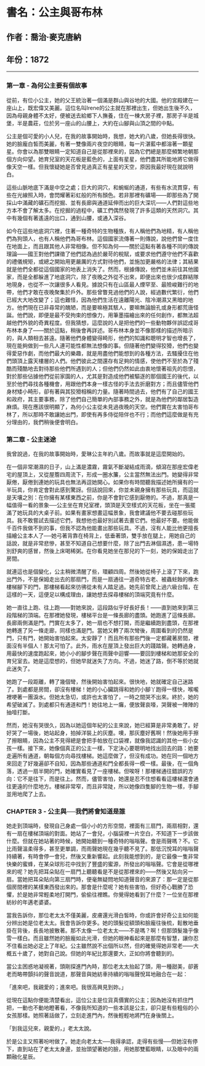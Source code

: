 # 書名：公主與哥布林

## 作者：喬治·麥克唐納

## 年份：1872

-------

###  第一章 - 為何公主要有個故事

從前，有位小公主，她的父王統治著一個滿是群山與谷地的大國。他的宮殿建在一座山上，既宏偉又美麗。這位名叫Irene的公主就在那裡出生，但她出生後不久，因為母親身體不太好，便被送去給鄉下人撫養，住在一棟大房子裡，那房子半是城堡，半是農莊，位於另一座山的山腰上，大約在山腳與山頂之間的中點。

公主是個可愛的小人兒，在我的故事開始時，我想，她大約八歲，但她長得很快。她的臉龐白皙而美麗，有著一雙像兩片夜空的眼睛，每一片湛藍中都溶著一顆星星。你會以為那雙眼睛一定知道自己是從那裡來的，因為它們總是那麼頻繁地朝那個方向仰望。她育兒室的天花板是藍色的，上面有星星，他們盡其所能地將它做得像天空一樣。但我懷疑她是否曾見過真正有星星的天空，原因我最好現在就說明白。

這些山脈地底下滿是中空之處；巨大的洞穴，和蜿蜒的通道，有些有水流貫穿，有些在光線照入時，會閃耀著彩虹般的所有顏色。若非那裡有礦場——即那些為了開採山中滿藏的礦石而挖掘、並有長廊與通道延伸而出的巨大深坑——人們對這些地方本不會了解太多。在挖掘的過程中，礦工們偶然發現了許多這類的天然洞穴。其中有幾個有著遙遠的出口，通到山腰，或通入深谷。

如今在這些地底洞穴裡，住著一種奇特的生物種族，有人稱他們為地精，有人稱他們為狗頭人，也有人稱他們為哥布林。這個國家流傳著一則傳說，說他們曾一度住在地面上，而且跟其他人非常相像。但不知為何——關於這點有著各種不同的傳說理論——國王對他們課徵了他們認為過於嚴苛的稅賦，或要求他們遵守他們不喜歡的禮儀規矩，或總之開始用更嚴厲的方式對待他們，並施加更嚴格的法律；其結果就是他們全都從這個國家的地表上消失了。然而，根據傳說，他們並未前往其他國家，而是全都躲進了地底洞穴，除了夜晚之外從不出來，即便出來也很少成群結隊地現身，也從不一次讓很多人看見。據說只有在山區最人煙罕至、最險峻難行的地帶，他們才敢在夜晚聚集於戶外。那些曾瞥見過他們的人說，經過數代繁衍，他們已經大大地改變了；這也難怪，因為他們生活在遠離陽光、陰冷潮濕又黑暗的地方。他們現在已非尋常的醜陋，而是要嘛極其駭人，要嘛無論臉孔或身形都荒唐怪誕。他們說，即便是最不受拘束的想像力，用筆墨描繪出來的任何創作，都無法超越他們外貌的奇異程度。但我猜想，這麼說的人是把他們的一些動物夥伴誤認成哥布林本身了——關於這點，稍後會再詳述。哥布林本身並不像那樣的描述所暗示的，與人類相去甚遠。隨著他們身體變得畸形，他們的知識和聰明才智也增長了，現在能夠做到一些凡人連可能性都無法想像的事。但隨著他們變得狡猾，他們也變得愛惡作劇，而他們最大的樂趣，就是用盡他們能想到的各種方法，去騷擾住在他們頭頂上露天樓層的人們。他們彼此之間還存有足夠的情感，使他們不至於為了殘酷而殘酷地去對待那些他們所遇到的人；但他們仍然如此由衷地懷著祖先的怨恨，對於那些佔據他們從前家園的人，尤其是對造成他們被驅逐的那個國王的後代，以至於他們尋找各種機會，用跟他們本身一樣古怪的手法去折磨對方；而且儘管他們身材矮小畸形，卻有著與其狡猾相稱的力量。隨著時間過去，他們有了自己的國王和政府，其主要事務，除了他們自己簡單的內部事務之外，就是為他們的鄰居製造麻煩。現在應該很明顯了，為何小公主從未見過夜晚的天空。他們實在太害怕哥布林了，所以那時不敢讓她出門，即使有再多侍從陪伴也不行；而他們這麼做是有充分理由的，我們稍後便會明白。

###  第二章 - 公主迷途

我曾說過，在我的故事開始時，愛琳公主年約八歲。而故事就是這麼開始的。

在一個非常潮濕的日子，山上滿是濃霧，霧氣不斷凝結成雨滴，傾瀉在那座宏偉老宅的屋頂上，又從屋簷四周流下，形成一圈水簾，公主當然無法出門。她變得非常厭倦，厭倦到連她的玩具也無法再逗她開心。如果你有時間聽我描述她所擁有的一半玩具，你肯定會對此感到驚訝。但話說回來，你並未親身擁有那些玩具，而這就是天壤之別：在你擁有某樣東西之前，你是不會對它感到厭倦的。不過，那真是一幅值得一看的景象──公主坐在育兒室裡，頭頂是天空樣式的天花板，坐在一張擺滿了她玩具的大桌子前。如果有畫家想畫這幅景象，我會建議他不要去碰那些玩具。我不敢嘗試去描述它們，我想他也最好別試著去畫它們。他最好不要。他能做千百件我做不到的事，但我不認為他能畫出那些玩具。不過，沒有人能比他更擅長描繪公主本人了──她弓著背靠在椅背上，低垂著頭，雙手放在腿上，用她自己的話說，就是非常悲慘，甚至不知道自己想要什麼，除了出門去淋個濕透，患一場特別舒爽的感冒，然後上床喝稀粥。在你看見她坐在那兒的下一刻，她的保姆走出了房間。

就連這也是個變化，公主稍微清醒了些，環顧四周。然後她從椅子上滾了下來，跑出門外，不是保姆走出去的那扇門，而是一扇通往一道奇特古老、被蟲蛀蝕的橡木樓梯腳下的門，那樓梯看起來彷彿從未有人踏足過。她先前曾爬上過六級台階，在這樣的一天，這便足以構成理由，讓她想去探尋樓梯的頂端究竟有什麼。

她一直往上跑、往上跑——對她來說，這段路似乎好長好長！——直到她來到第三段階梯的頂端。在那裡她發現，樓梯平台是一條長廊的盡頭。她跑進了這條長廊。長廊兩側滿是門。門實在太多了，她一扇也不想打開，而是繼續跑到盡頭，在那裡她轉進了另一條走廊，同樣也滿是門。當她又轉了兩次彎後，周圍看到的仍然是門，只有門，她開始害怕起來。太安靜了！而且所有那些門後一定都藏著房間，裡面沒有半個人！那太可怕了。此外，雨水在屋頂上發出巨大的踐踏聲。她轉過身，用最快的速度跑起來，她小小的腳步聲在雨聲中迴響——要回到樓梯和她那安全的育兒室去。她是這麼想的，但她早就迷失了方向。不過，她迷了路，倒不等於她就此迷失了。

她跑了一段距離，轉了幾個彎，然後開始害怕起來。很快地，她就確定自己迷路了。到處都是房間，卻沒有樓梯！她的小心臟跳得和她的小腳丫跑得一樣快，喉嚨裡哽著一團淚水。但她太急切，或許也太害怕了，一時之間哭不出來。終於，她的希望破滅了。到處都只有通道和門！她往地上一癱，便放聲哀嚎，哭聲被一陣陣的抽噎打斷。

然而，她沒有哭很久，因為以她這個年紀的公主來說，她已經算是非常勇敢了。好好哭了一場後，她站起身，拍掉洋裝上的灰塵。噢，那灰塵好舊啊！然後她用手擦了擦眼睛，因為公主不見得總是會把手帕放在口袋裡，就像我認識的其他一些小女孩一樣。接下來，她像個真正的公主一樣，下定決心要聰明地找出回去的路：她要走遍所有通道，朝每個方向尋找樓梯。她這麼做了，但沒有成功。她在同一個地方來回走了好幾遍卻不自知，因為那些通道和門全都長得一模一樣。最後，在一個角落，透過一扇半開的門，她確實看見了一座樓梯。但唉呀！那樓梯通往錯誤的方向：它不是往下，而是往上。然而，儘管害怕，她還是忍不住想看看這樓梯還會通往更遠的什麼地方。樓梯非常窄，而且非常陡，所以她像四隻腳的生物一樣，手腳並用地爬了上去。

###  CHAPTER 3 - 公主與──我們將會知道是誰

她走到頂端時，發現自己身處一個小小的方形空間，裡面有三扇門，兩扇相對，還有一扇在樓梯頂端的對面。她站了一會兒，小腦袋裡一片空白，不知道下一步該做什麼。但就在她站著的時候，她開始聽到一種奇特的嗡嗡聲。會是雨聲嗎？不。它比雨聲溫柔得多，甚至更單調，而雨聲她現在幾乎聽不見了。那低沉悅耳的嗡嗡聲持續著，有時會停一會兒，然後又重新響起。此刻我能想到的，是它最像一隻非常快樂的蜜蜂，在某朵球形花中找到了豐盛的蜜源，所發出的嗡嗡聲。它會是從哪裡來的呢？她先把耳朵貼在一扇門上聽聽看是不是從那裡來的——然後又貼向另一扇。當她把耳朵貼向第三扇門時，便毫無疑問地知道聲音的來源了：那一定是從那個房間裡的某樣東西發出來的。那會是什麼呢？她有些害怕，但好奇心戰勝了恐懼，於是她非常輕柔地打開門，偷偷往裡瞧。你覺得她看到了什麼？一位坐在那裡紡紗的年邁老婆婆。

當我告訴你，那位老太太不僅美麗，皮膚還光滑白皙時，你或許會好奇公主如何能分辨出她是位老太太。我會告訴你更多。她的頭髮從額頭和臉龐往後梳，鬆散地垂掛在背後，長長地披散著。那不太像一位老太太——不是嗎？啊！但那頭髮幾乎像雪一樣白。而且雖然她的臉龐如此光滑，但她的眼神看起來是那麼有智慧，讓你忍不住看出她必定上了年紀。公主雖然說不出個所以然，但的確覺得她非常老——大概五十歲了，她對自己說。但她的年紀比那還要大，正如你將會聽到的。

當公主困惑地凝視著，頭剛探進門內時，那位老太太抬起了頭，用一種甜美，卻蒼老而略帶顫抖的聲音說道，那聲音與她紡車持續的嗡嗡聲悅耳地融合在一起：

「進來吧，我親愛的；進來吧。我很高興見到妳。」

從現在這點你便能清楚看出，這位公主是位貨真價實的公主；因為她沒有抓住門把，一動也不動地瞪著看，不像我所知道的一些本該是公主，卻只是有些粗俗的小女孩那樣。她照著話做了，立刻走進門內，然後輕輕地將門在身後關上。

「到我這兒來，親愛的，」老太太說。

於是公主又照著吩咐做了。她走向老太太──我得承認，走得有些慢──但她沒有停下，直到站在了老太太身邊，並抬頭望著她的臉，用她那雙藍眼睛，以及眼中的兩顆融化星辰。

